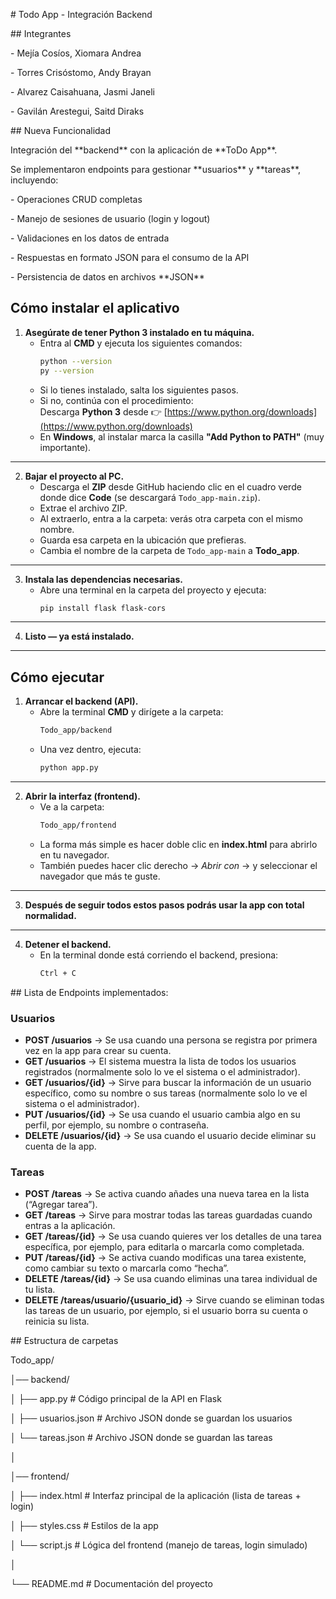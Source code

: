 \# Todo App - Integración Backend


\## Integrantes

\- Mejía Cosíos, Xiomara Andrea

\- Torres Crisóstomo, Andy Brayan

\- Alvarez Caisahuana, Jasmi Janeli

\- Gavilán Arestegui, Saitd Diraks


\## Nueva Funcionalidad

Integración del \*\*backend\*\* con la aplicación de \*\*ToDo App\*\*.  

Se implementaron endpoints para gestionar \*\*usuarios\*\* y \*\*tareas\*\*, incluyendo:

\- Operaciones CRUD completas  

\- Manejo de sesiones de usuario (login y logout)  

\- Validaciones en los datos de entrada  

\- Respuestas en formato JSON para el consumo de la API  

\- Persistencia de datos en archivos \*\*JSON\*\*  


## Cómo instalar el aplicativo

1. **Asegúrate de tener Python 3 instalado en tu máquina.**  
   - Entra al **CMD** y ejecuta los siguientes comandos:
     ```bash
     python --version
     py --version
     ```
   - Si lo tienes instalado, salta los siguientes pasos.  
   - Si no, continúa con el procedimiento:  
     Descarga **Python 3** desde 👉 [https://www.python.org/downloads](https://www.python.org/downloads)  
   - En **Windows**, al instalar marca la casilla **"Add Python to PATH"** (muy importante).

---

2. **Bajar el proyecto al PC.**  
   - Descarga el **ZIP** desde GitHub haciendo clic en el cuadro verde donde dice **Code** (se descargará `Todo_app-main.zip`).  
   - Extrae el archivo ZIP.  
   - Al extraerlo, entra a la carpeta: verás otra carpeta con el mismo nombre.  
   - Guarda esa carpeta en la ubicación que prefieras.  
   - Cambia el nombre de la carpeta de `Todo_app-main` a **Todo_app**.

---

3. **Instala las dependencias necesarias.**  
   - Abre una terminal en la carpeta del proyecto y ejecuta:
     ```bash
     pip install flask flask-cors
     ```

---

4. **Listo — ya está instalado.**

---

## Cómo ejecutar

1. **Arrancar el backend (API).**  
   - Abre la terminal **CMD** y dirígete a la carpeta:
     ```bash
     Todo_app/backend
     ```
   - Una vez dentro, ejecuta:
     ```bash
     python app.py
     ```

---

2. **Abrir la interfaz (frontend).**  
   - Ve a la carpeta:
     ```bash
     Todo_app/frontend
     ```
   - La forma más simple es hacer doble clic en **index.html** para abrirlo en tu navegador.  
   - También puedes hacer clic derecho → *Abrir con* → y seleccionar el navegador que más te guste.

---

3. **Después de seguir todos estos pasos podrás usar la app con total normalidad.**

---

4. **Detener el backend.**  
   - En la terminal donde está corriendo el backend, presiona:
     ```bash
     Ctrl + C
     ```

\## Lista de Endpoints implementados:

### Usuarios
- **POST /usuarios** → Se usa cuando una persona se registra por primera vez en la app para crear su cuenta.  
- **GET /usuarios** → El sistema muestra la lista de todos los usuarios registrados (normalmente solo lo ve el sistema o el administrador).  
- **GET /usuarios/{id}** → Sirve para buscar la información de un usuario específico, como su nombre o sus tareas (normalmente solo lo ve el sistema o el administrador).  
- **PUT /usuarios/{id}** → Se usa cuando el usuario cambia algo en su perfil, por ejemplo, su nombre o contraseña.  
- **DELETE /usuarios/{id}** → Se usa cuando el usuario decide eliminar su cuenta de la app.  

### Tareas
- **POST /tareas** → Se activa cuando añades una nueva tarea en la lista (“Agregar tarea”).  
- **GET /tareas** → Sirve para mostrar todas las tareas guardadas cuando entras a la aplicación.  
- **GET /tareas/{id}** → Se usa cuando quieres ver los detalles de una tarea específica, por ejemplo, para editarla o marcarla como completada.  
- **PUT /tareas/{id}** → Se activa cuando modificas una tarea existente, como cambiar su texto o marcarla como “hecha”.  
- **DELETE /tareas/{id}** → Se usa cuando eliminas una tarea individual de tu lista.  
- **DELETE /tareas/usuario/{usuario_id}** → Sirve cuando se eliminan todas las tareas de un usuario, por ejemplo, si el usuario borra su cuenta o reinicia su lista.  

\## Estructura de carpetas

Todo\_app/

│── backend/

│ ├── app.py # Código principal de la API en Flask

│ ├── usuarios.json # Archivo JSON donde se guardan los usuarios

│ └── tareas.json # Archivo JSON donde se guardan las tareas

│

│── frontend/

│ ├── index.html # Interfaz principal de la aplicación (lista de tareas + login)

│ ├── styles.css # Estilos de la app

│ └── script.js # Lógica del frontend (manejo de tareas, login simulado)

│

└── README.md # Documentación del proyecto



